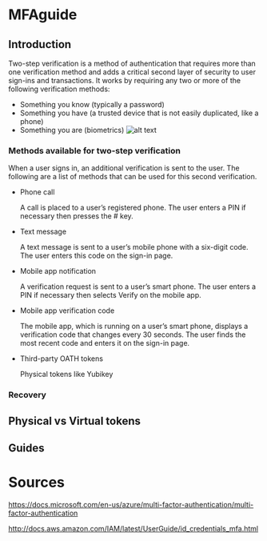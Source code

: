 # MFAguide

## Introduction
Two-step verification is a method of authentication that requires more than one verification method and adds a critical second layer of security to user sign-ins and transactions. It works by requiring any two or more of the following verification methods:
* Something you know (typically a password)
* Something you have (a trusted device that is not easily duplicated, like a phone)
* Something you are (biometrics)
![alt text](https://docs.microsoft.com/en-us/azure/multi-factor-authentication/media/multi-factor-authentication/phone.png "mfa")


### Methods available for two-step verification
When a user signs in, an additional verification is sent to the user. The following are a list of methods that can be used for this second verification.

* Phone call

   A call is placed to a user’s registered phone. The user enters a PIN if necessary then presses the # key.

* Text message

   A text message is sent to a user’s mobile phone with a six-digit code. The user enters this code on the sign-in page.

* Mobile app notification

   A verification request is sent to a user’s smart phone. The user enters a PIN if necessary then selects Verify on the mobile app.

* Mobile app verification code

   The mobile app, which is running on a user’s smart phone, displays a verification code that changes every 30 seconds. The user finds the most recent code and enters it on the sign-in page.

* Third-party OATH tokens

   Physical tokens like Yubikey



### Recovery

## Physical vs Virtual tokens

## Guides


# Sources

https://docs.microsoft.com/en-us/azure/multi-factor-authentication/multi-factor-authentication

http://docs.aws.amazon.com/IAM/latest/UserGuide/id_credentials_mfa.html


